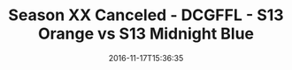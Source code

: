 ---
title: Season XX Canceled - DCGFFL - S13 Orange vs S13 Midnight Blue
teams-score:
- team: _teams/s13-orange.md
  score: 39
- team: _teams/s13-midnight-blue.md
  score: 14
mvp: M. Cline (Orange), B. McFarland (Midnight)
game-ball: A. Mertens (Orange), E. Cabrera (Midnight)
sportsperson: ''
season: 13
week: 0
date: '2016-11-17T15:36:35'
pageid: season-13-playoffs-november-13-2016-4822-vs-4820
---